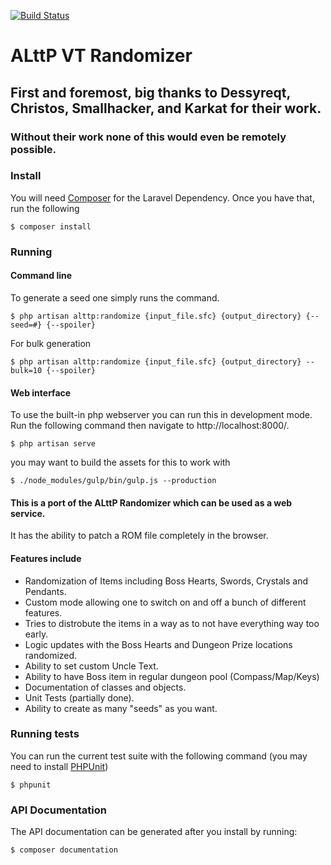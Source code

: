 [![Build Status](https://travis-ci.org/sporchia/alttp_vt_randomizer.svg?branch=master)](https://travis-ci.org/sporchia/alttp_vt_randomizer)

# ALttP VT Randomizer

## First and foremost, big thanks to Dessyreqt, Christos, Smallhacker, and Karkat for their work.
### Without their work none of this would even be remotely possible.

### Install
You will need [Composer](https://getcomposer.org/) for the Laravel Dependency. Once you have that, run the following

```
$ composer install
```

### Running

#### Command line
To generate a seed one simply runs the command.

```
$ php artisan alttp:randomize {input_file.sfc} {output_directory} {--seed=#} {--spoiler}
```

For bulk generation

```
$ php artisan alttp:randomize {input_file.sfc} {output_directory} --bulk=10 {--spoiler}
```

#### Web interface
To use the built-in php webserver you can run this in development mode. Run the following command then navigate to http://localhost:8000/.

```
$ php artisan serve
```

you may want to build the assets for this to work with

```
$ ./node_modules/gulp/bin/gulp.js --production
```

#### This is a port of the ALttP Randomizer which can be used as a web service.

It has the ability to patch a ROM file completely in the browser.

#### Features include
* Randomization of Items including Boss Hearts, Swords, Crystals and Pendants.
* Custom mode allowing one to switch on and off a bunch of different features.
* Tries to distrobute the items in a way as to not have everything way too early.
* Logic updates with the Boss Hearts and Dungeon Prize locations randomized.
* Ability to set custom Uncle Text.
* Ability to have Boss item in regular dungeon pool (Compass/Map/Keys)
* Documentation of classes and objects.
* Unit Tests (partially done).
* Ability to create as many "seeds" as you want.

### Running tests
You can run the current test suite with the following command (you may need to install [PHPUnit](https://phpunit.de/))

```
$ phpunit
```

### API Documentation
The API documentation can be generated after you install by running:

```
$ composer documentation
```
